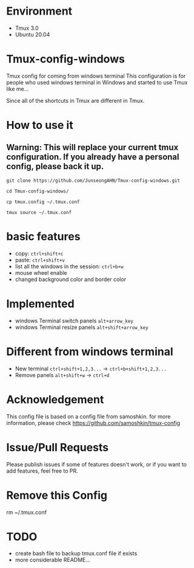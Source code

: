 # Environment
- Tmux 3.0
- Ubuntu 20.04

# Tmux-config-windows
Tmux config for coming from windows terminal
This configuration is for people who used windows terminal in Windows and started to use Tmux like me...

Since all of the shortcuts in Tmux are different in Tmux.

# How to use it
## Warning: This will replace your current tmux configuration. If you already have a personal config, please back it up.

```git clone https://github.com/JunseongAHN/Tmux-config-windows.git```

```cd Tmux-config-windows/```

```cp tmux.config ~/.tmux.conf```

```tmux source ~/.tmux.conf```

# basic features
- copy: ```ctrl+shift+c```
- paste: ```ctrl+shift+v```
- list all the windows in the session: ```ctrl+b+w```
- mouse wheel enable
- changed background color and border color 

# Implemented
- windows Terminal switch panels ```alt+arrow_key``` 
- windows Terminal resize panels ```alt+shift+arrow_key```

# Different from windows terminal
- New terminal ```ctrl+shift+1,2,3...``` -> ```ctrl+b+shift+1,2,3...```
- Remove panels ```alt+shift+w``` -> ```ctrl+d```

# Acknowledgement
This config file is based on a config file from samoshkin. for more information, please check https://github.com/samoshkin/tmux-config

# Issue/Pull Requests
Please publish issues if some of features doesn't work, or if you want to add features, feel free to PR.

# Remove this Config
rm ~/.tmux.conf

# TODO
- create bash file to backup tmux.conf file if exists
- more considerable README...
